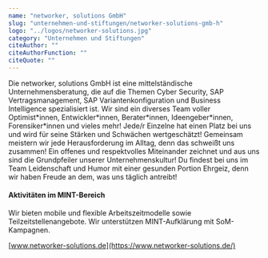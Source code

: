 ```yaml
---
name: "networker, solutions GmbH"
slug: "unternehmen-und-stiftungen/networker-solutions-gmb-h"
logo: "../logos/networker-solutions.jpg"
category: "Unternehmen und Stiftungen"
citeAuthor: ""
citeAuthorFunction: ""
citeQuote: ""
---
```


Die networker, solutions GmbH ist eine mittelständische Unternehmensberatung, die auf die Themen Cyber Security, SAP Vertragsmanagement, SAP Variantenkonfiguration und Business Intelligence spezialisiert ist. Wir sind ein diverses Team voller Optimist\*innen, Entwickler\*innen, Berater\*innen, Ideengeber\*innen, Forensiker\*innen und vieles mehr! Jede/r Einzelne hat einen Platz bei uns und wird für seine Stärken und Schwächen wertgeschätzt! Gemeinsam meistern wir jede Herausforderung im Alltag, denn das schweißt uns zusammen! Ein offenes und respektvolles Miteinander zeichnet und aus uns sind die Grundpfeiler unserer Unternehmenskultur! Du findest bei uns im Team Leidenschaft und Humor mit einer gesunden Portion Ehrgeiz, denn wir haben Freude an dem, was uns täglich antreibt!

#### Aktivitäten im MINT-Bereich

Wir bieten mobile und flexible Arbeitszeitmodelle sowie Teilzeitstellenangebote. Wir unterstützen MINT-Aufklärung mit SoM-Kampagnen.

[www.networker-solutions.de](https://www.networker-solutions.de/)
